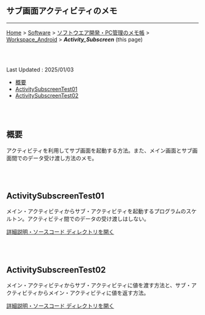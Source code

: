 ## サブ画面アクティビティのメモ<!-- omit in toc -->

---
[Home](https://oasis3855.github.io/webpage/) > [Software](https://oasis3855.github.io/webpage/software/index.html) > [ソフトウエア開発・PC管理のメモ帳](https://oasis3855.github.io/webpage/software/software_server_memo.html) > [Workspace_Android](../README.md)  > ***Activity_Subscreen*** (this page)

<br />
<br />

Last Updated : 2025/01/03

- [概要](#概要)
- [ActivitySubscreenTest01](#activitysubscreentest01)
- [ActivitySubscreenTest02](#activitysubscreentest02)

<br />
<br />


## 概要

アクティビティを利用してサブ画面を起動する方法。また、メイン画面とサブ画面間でのデータ受け渡し方法のメモ。

<br />
<br />

## ActivitySubscreenTest01

メイン・アクティビティからサブ・アクティビティを起動するプログラムのスケルトン。アクティビティ間でのデータの受け渡しはしない。


[詳細説明・ソースコード ディレクトリを開く](./ActivitySubscreenTest01/)

<br />
<br />

## ActivitySubscreenTest02

メイン・アクティビティからサブ・アクティビティに値を渡す方法と、サブ・アクティビティからメイン・アクティビティに値を返す方法。

[詳細説明・ソースコード ディレクトリを開く](./ActivitySubscreenTest02/)

<br />
<br />
